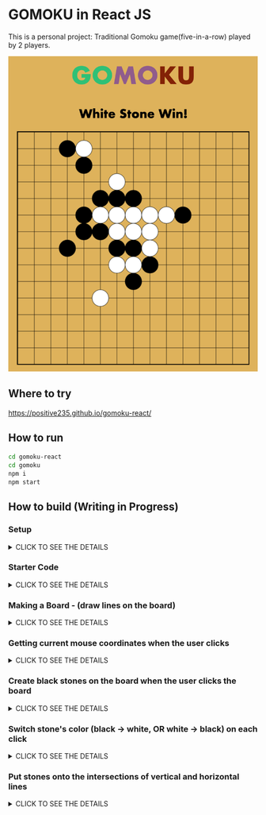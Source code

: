 # GOMOKU in React JS

This is a personal project: Traditional Gomoku game(five-in-a-row) played by 2 players. 

![gomoku-react](https://github.com/positive235/gomoku-react/blob/master/img-readme/gomokureact.png?raw=true)

## Where to try

https://positive235.github.io/gomoku-react/

## How to run

```bash
cd gomoku-react
cd gomoku
npm i
npm start
```

## How to build (Writing in Progress)	

### Setup

<details><summary>CLICK TO SEE THE DETAILS</summary>	
<p>	
(reference: https://reactjs.org/tutorial/tutorial.html)	

1. Make sure you have a recent version of Node.js installed.	
2. Install Create React App to make a new project. In terminal, 
```bash
npx create-react-app my-app
```

3. Delete all files in the `src/` folder of the new project. (**`Note: Don't delete the entire src folder, just the original source files inside it`**).	

4. In terminal, 

```bash
cd my-app	
cd src
```

5. If you are using Mac or Linux: 
```bash
rm -f *
```

   Or, if you're on Windows: 
```bash
del *
```

6. Then, switch back to the project folder. In Terminal, 
```bash
cd ..
```

7. Add three files named `index.css`, `index.js`, `Game.js` in the `src/` folder.	

8. Add these lines to the top of `index.js` in the `src/` folder:	

```js
import React from 'react';	
import ReactDOM from 'react-dom';	
import Game from './Game';	
import './index.css';	
```

9. Now if you run `npm start` in the project folder and open `http://localhost:3000` in the browser, you should see an empty gomoku field.	

</p>	
</details>	

### Starter Code

<details><summary>CLICK TO SEE THE DETAILS</summary>	
<p>	

1. Add these lines to `index.js` in the `src/` folder:	

```js	
ReactDOM.render(	
  <Game />,	
  document.getElementById('root')	
);	
```	

2. Add these lines to the top of `Game.js` in the `src/` folder:	

```js	
import React from 'react';	
class Game extends React.Component {	
  constructor(props) {	
        super(props);	
  }	
  render() {	
    return (	
      <div className="game">	
        <div className="game-board">	
          <canvas id="goBoard" width="700" height="700" />	
        </div>	
      </div>	
    );	
  }	
} 	
export default Game;	
```	

3. Add these lines to the top of `index.css` in the `src/` folder:	

```css	
body {
  font: 35px "Century Gothic", Futura, sans-serif;
  margin: 30px 0;
  text-align: center;
  background-color: rgb(218, 179, 79);
}

/* game status text*/
.status-txt {
  color: black;
  font-weight: bold;
  margin-bottom: 30px;
}

/* gomoku board */
.game {
  display: flex;
  flex-direction: column;
  padding: 0;
}

.game-board {
  margin: 0 auto;
}

/* gomoku board to play */
#goBoard {
  border: 2px solid black;
}
```	
</p>	
</details>	

### Making a Board - (draw lines on the board)	

<details><summary>CLICK TO SEE THE DETAILS</summary>	
<p>	

`componentDidMount()` is invoked immediately after a component is mounted (inserted into the tree). Initialization that requires DOM nodes should go here. If you need to load data from a remote endpoint, this is a good place to instantiate the network request.	

(Reference: https://reactjs.org/docs/react-component.html#componentdidmount)	

1. Add these lines to `Game.js` in the `src/` folder:	

```js	
  componentDidMount() {	
    var goBoard = document.getElementById('goBoard');	
    var context = goBoard.getContext('2d');	
    
    // draw multiple lines for go board	
    for (let i = 0; i < 15; i++) {	
      context.moveTo(0, 50 * i);	
      context.lineTo(700, 50 * i);	
      context.moveTo(50 * i, 0);	
      context.lineTo(50 * i, 700);	
    }	
    context.stroke();	
  }	
```	

2. Then `Game.js` structures should be like this:	

```js	
class Game extends React.Component {	
  constructor(props) {...}	
  componentDidMount() {...}	
  render() {...}	
}	
```	
</p>	
</details>	

### Getting current mouse coordinates when the user clicks

<details><summary>CLICK TO SEE THE DETAILS</summary>	
<p>	

1. Add these lines to `constructor(props){...}` in `class Game extends React.Component {...}` in the `Game.js` in the `src/` folder:	

```js	
// functions
this.init = this.init.bind(this);	
this.addGo = this.addGo.bind(this);	
```	

2. Add these lines to `componentDidMount(){...}` in `class Game extends React.Component{...}` in the `Game.js` in the `src/` folder:	

```js	
// for mouse coordinate
this.rect = {};
this.goBoardX = goBoard.offsetLeft;
this.goBoardY = goBoard.offsetTop;

this.init();	
```	

3. Add these lines to `class Game extends React.Component{...}` in the `Game.js` in the `src/` folder:	

```js	
init() {
  var goBoard = document.getElementById('goBoard');
  
  //when clicking the board, a stone will be added to the board
  goBoard.addEventListener('mousedown', this.addGo, false);
}	
```	

4. Add these lines to `class Game extends React.Component{...}` in the `Game.js` in the `src/` folder:	

```js	
addGo(event){	
  // calculating exact mouse coordinates
  this.rect.x = event.pageX - this.goBoardX - 1;
  this.rect.y = event.pageY - this.goBoardY - 2;
}	
```

5. Then `Game.js` in the `src/` folder should be like this:

```js
import React from 'react';

class Game extends React.Component {
  constructor(props) {
    super(props);
    this.init = this.init.bind(this);	
    this.addGo = this.addGo.bind(this);
  }

  componentDidMount() {	
    var goBoard = document.getElementById('goBoard');	
    var context = goBoard.getContext('2d');	
    
    // draw multiple lines for go board	
    for (let i = 0; i < 15; i++) {	
      context.moveTo(0, 50 * i);	
      context.lineTo(700, 50 * i);	
      context.moveTo(50 * i, 0);	
      context.lineTo(50 * i, 700);	
    }	
    context.stroke();
    
    // for mouse coordinate
    this.rect = {};
    this.goBoardX = goBoard.offsetLeft;
    this.goBoardY = goBoard.offsetTop;

    this.init();
  }	

  init() {
    var goBoard = document.getElementById('goBoard');
    
    //when clicking the board, a stone will be added to the board
    goBoard.addEventListener('mousedown', this.addGo, false);
  }	

  addGo(event){	
    // calculating exact mouse coordinates
    this.rect.x = event.pageX - this.goBoardX - 1;
    this.rect.y = event.pageY - this.goBoardY - 2;
  }	
  
  render() {
    return (
      <div className="game">
        <div className="game-board">
          <canvas id="goBoard" width="700" height="700" />
        </div>
      </div>
    );
  }
} 

export default Game;
```
</p></details>

### Create black stones on the board when the user clicks the board

<details><summary>CLICK TO SEE THE DETAILS</summary>	
<p>	
  
1. Set the radius of the stone to 25(you can change). So its diameter is 50(you can change). Add these lines in `constructor(props){...}` in the `Game.js` in the `src/` folder:

```js
// the radius of stone
this.stoneRadius = 25;
// the diameter of stone
this.stoneDiameter = this.stoneRadius * 2;
```

2. Add these lines to `addGo(event){...}` in the `Game.js` in the `src/` folder:

```js
var goBoard = document.getElementById('goBoard');
var context = goBoard.getContext('2d');
          
// draw stones based on thier calculated coordinates
context.beginPath();
context.arc(this.rect.x, this.rect.y, this.stoneRadius, 0, 2 * Math.PI);

context.fillStyle = "black";
context.fill();
context.stroke();
```

3. Now you can see black stones on the board when you click the board.
</p></details>

### Switch stone's color (black -> white, OR white -> black) on each click

<details><summary>CLICK TO SEE THE DETAILS</summary>	
<p>
  
1. Gomoku starts with a black stone. (If you want to start with a white stone, set `false` instead of `true`) Add these lines to `constructor(props){...}` in the `Game.js` in the `src/` folder:

```js
this.state = {
  blackStone: true    
};
```

2. Delete these lines in `addGo(event){...}` in the `Game.js` in the `src/` folder:

```js
context.fillStyle = "black";
context.fill();
context.stroke();
```

3. Add these lines to `addGo(event){...}` in the `Game.js` in the `src/` folder:

```js
// fill the color of stone:  black or white
if (this.state.blackStone === true) {
  context.fillStyle = "black";
  context.fill();
  context.stroke();
  this.setState({
    blackStone: false
  });
} else {
  context.fillStyle = "white";
  context.fill();
  context.stroke();
  this.setState({
    blackStone: true
  });
}
```

</p></details>

### Put stones onto the intersections of vertical and horizontal lines

<details><summary>CLICK TO SEE THE DETAILS</summary>	
<p>

1. Below these lines,

```js
// calculating exact mouse coordinates
this.rect.x = event.pageX - this.goBoardX - 1;
this.rect.y = event.pageY - this.goBoardY - 2;
```

add these lines to `addGo(event){...}` in `Game.js` in `src/` folder:

```js
// calculating coordinates to put stones onto the proper places
if (this.rect.x % this.stoneDiameter > this.stoneRadius) {
  this.rect.x = (this.rect.x - this.rect.x % this.stoneDiameter) + this.stoneDiameter;
} else {
  this.rect.x -= this.rect.x % this.stoneDiameter;
}

if (this.rect.y % this.stoneDiameter > this.stoneRadius) {
  this.rect.y = (this.rect.y - this.rect.y % this.stoneDiameter) + this.stoneDiameter;
} else {
  this.rect.y -= this.rect.y % this.stoneDiameter;
}
```

2. Then stones should put onto the intersections of vertical and horizontal lines.

</p></details>
